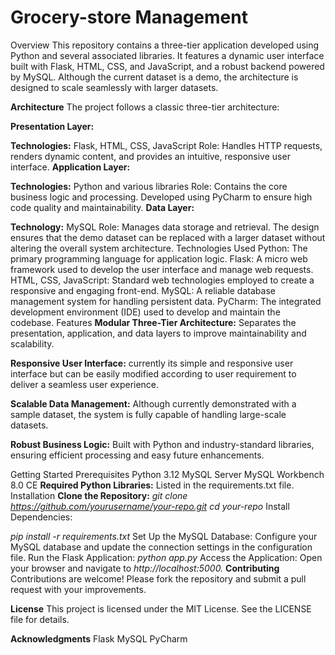 # Grocery-store Management
Overview
This repository contains a three-tier application developed using Python and several associated libraries. It features a dynamic user interface built with Flask, HTML, CSS, and JavaScript, and a robust backend powered by MySQL. Although the current dataset is a demo, the architecture is designed to scale seamlessly with larger datasets.

**Architecture**
The project follows a classic three-tier architecture:

**Presentation Layer:**

**Technologies:** Flask, HTML, CSS, JavaScript
Role: Handles HTTP requests, renders dynamic content, and provides an intuitive, responsive user interface.
**Application Layer:**

**Technologies:** Python and various libraries
Role: Contains the core business logic and processing. Developed using PyCharm to ensure high code quality and maintainability.
**Data Layer:**

**Technology:** MySQL
Role: Manages data storage and retrieval. The design ensures that the demo dataset can be replaced with a larger dataset without altering the overall system architecture.
Technologies Used
Python: The primary programming language for application logic.
Flask: A micro web framework used to develop the user interface and manage web requests.
HTML, CSS, JavaScript: Standard web technologies employed to create a responsive and engaging front-end.
MySQL: A reliable database management system for handling persistent data.
PyCharm: The integrated development environment (IDE) used to develop and maintain the codebase.
Features
**Modular Three-Tier Architecture:**
Separates the presentation, application, and data layers to improve maintainability and scalability.

**Responsive User Interface:**
currently its simple and responsive user interface but can be easily modified according to user requirement to deliver a seamless user experience.

**Scalable Data Management:**
Although currently demonstrated with a sample dataset, the system is fully capable of handling large-scale datasets.

**Robust Business Logic:**
Built with Python and industry-standard libraries, ensuring efficient processing and easy future enhancements.

Getting Started
Prerequisites
Python 3.12
MySQL Server
MySQL Workbench 8.0 CE
**Required Python Libraries:** Listed in the requirements.txt file.
Installation
**Clone the Repository:**
_git clone https://github.com/yourusername/your-repo.git_
_cd your-repo_
Install Dependencies:

_pip install -r requirements.txt_
Set Up the MySQL Database:
Configure your MySQL database and update the connection settings in the configuration file.
Run the Flask Application:
_python app.py_
Access the Application:
Open your browser and navigate to _http://localhost:5000._
**Contributing**
Contributions are welcome! Please fork the repository and submit a pull request with your improvements.

**License**
This project is licensed under the MIT License. See the LICENSE file for details.

**Acknowledgments**
Flask
MySQL
PyCharm
